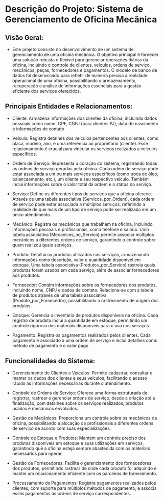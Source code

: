 # Descrição do Projeto: Sistema de Gerenciamento de Oficina Mecânica
## Visão Geral:

- Este projeto consiste no desenvolvimento de um sistema de gerenciamento de uma oficina mecânica. O objetivo principal é fornecer uma solução robusta e flexível para gerenciar operações diárias da oficina, incluindo o controle de clientes, veículos, ordens de serviço, mecânicos, peças, fornecedores e pagamentos. O modelo de banco de dados foi desenvolvido para refletir de maneira precisa a realidade operacional de uma oficina, possibilitando o armazenamento, recuperação e análise de informações essenciais para a gestão eficiente dos serviços oferecidos.

## Principais Entidades e Relacionamentos:

- Cliente: Armazena informações dos clientes da oficina, incluindo dados pessoais como nome, CPF, CNPJ (para clientes PJ), data de nascimento e informações de contato.

- Veículo: Registra detalhes dos veículos pertencentes aos clientes, como placa, modelo, ano, e uma referência ao proprietário (cliente). Esse relacionamento é crucial para vincular os serviços realizados a veículos específicos.

- Ordem de Serviço: Representa o coração do sistema, registrando todas as ordens de serviço geradas pela oficina. Cada ordem de serviço pode estar associada a um ou mais serviços específicos (como troca de óleo, balanceamento, etc.), um cliente e seu respectivo veículo. Também inclui informações sobre o valor total da ordem e o status do serviço.

- Serviço: Define os diferentes tipos de serviços que a oficina oferece. Através de uma tabela associativa (Servicos_por_Ordem), cada ordem de serviço pode estar associada a múltiplos serviços, refletindo a realidade de que mais de um tipo de serviço pode ser realizado em um único atendimento.

- Mecânico: Registra os mecânicos que trabalham na oficina, incluindo informações pessoais e profissionais, como telefone e salário. Uma tabela associativa (Mecanicos_no_Servico) permite associar múltiplos mecânicos a diferentes ordens de serviço, garantindo o controle sobre quem realizou quais serviços.

- Produto: Detalha os produtos utilizados nos serviços, armazenando informações como descrição, valor e quantidade disponível em estoque. Uma tabela associativa (Produtos_por_Servico) rastreia quais produtos foram usados em cada serviço, além de associar fornecedores aos produtos.

- Fornecedor: Contém informações sobre os fornecedores dos produtos, incluindo nome, CNPJ e dados de contato. Relaciona-se com a tabela de produtos através de uma tabela associativa (Produto_por_Fornecedor), possibilitando o rastreamento de origem dos produtos.

- Estoque: Gerencia o inventário de produtos disponíveis na oficina. Cada registro de produto inclui a quantidade em estoque, permitindo um controle rigoroso dos materiais disponíveis para o uso nos serviços.

- Pagamento: Registra os pagamentos realizados pelos clientes. Cada pagamento é associado a uma ordem de serviço e inclui detalhes como método de pagamento e o valor pago.

## Funcionalidades do Sistema:

- Gerenciamento de Clientes e Veículos: Permite cadastrar, consultar e manter os dados dos clientes e seus veículos, facilitando o acesso rápido às informações necessárias durante o atendimento.

- Controle de Ordens de Serviço: Oferece uma forma estruturada de registrar, rastrear e gerenciar ordens de serviço, desde a criação até a finalização, com detalhes sobre os serviços realizados, produtos usados e mecânicos envolvidos.

- Gestão de Mecânicos: Proporciona um controle sobre os mecânicos da oficina, possibilitando a alocação de profissionais a diferentes ordens de serviço de acordo com suas especializações.

- Controle de Estoque e Produtos: Mantém um controle preciso dos produtos disponíveis em estoque e suas utilizações em serviços, garantindo que a oficina esteja sempre abastecida com os materiais necessários para operar.

- Gestão de Fornecedores: Facilita o gerenciamento dos fornecedores dos produtos, permitindo rastrear de onde cada produto foi adquirido e manter um relacionamento eficiente com os parceiros de fornecimento.

- Processamento de Pagamentos: Registra pagamentos realizados pelos clientes, com suporte para múltiplos métodos de pagamento, e associa esses pagamentos às ordens de serviço correspondentes.

